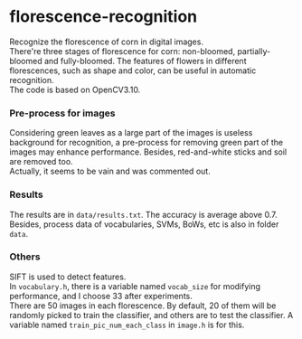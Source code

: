 # florescence-recognition
Recognize the florescence of corn in digital images.  
There're three stages of florescence for corn: non-bloomed, partially-bloomed and fully-bloomed. The features of flowers in different florescences, such as shape and color, can be useful in automatic recognition.  
The code is based on OpenCV3.10.

### Pre-process for images
Considering green leaves as a large part of the images is useless background for recognition, a pre-process for removing green part of the images may enhance performance. Besides, red-and-white sticks and soil are removed too.  
Actually, it seems to be vain and was commented out.

### Results
The results are in `data/results.txt`. The accuracy is average above 0.7. Besides, process data of vocabularies, SVMs, BoWs, etc is also in folder `data`.

### Others
SIFT is used to detect features.  
In `vocabulary.h`, there is a variable named `vocab_size` for modifying performance, and I choose 33 after experiments.  
There are 50 images in each florescence. By default, 20 of them will be randomly picked to train the classifier, and others are to test the classifier. A variable named `train_pic_num_each_class` in `image.h` is for this.